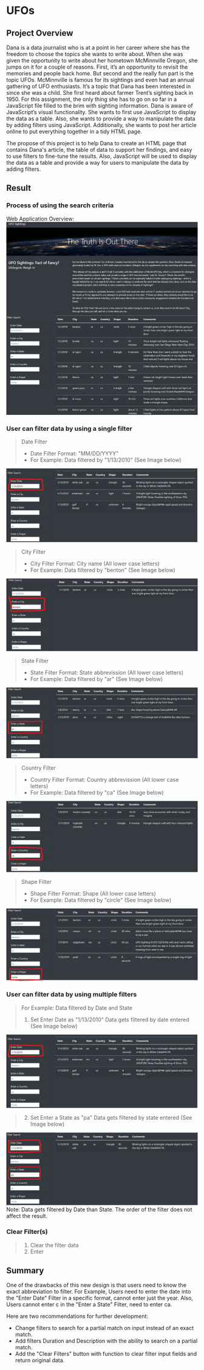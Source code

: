 # UFOs

## Project Overview

Dana is a data journalist who is at a point in her career where she has the freedom to choose the topics she wants to write about. When she was given the opportunity to write about her hometown McMinnville Oregon, she jumps on it for a couple of reasons. First, it’s an opportunity to revisit the memories and people back home. But second and the really fun part is the topic UFOs. McMinnville is famous for its sightings and even had an annual gathering of UFO enthusiasts. It’s a topic that Dana has been interested in since she was a child. She first heard about farmer Trent’s sighting back in 1950. For this assignment, the only thing she has to go on so far in a JavaScript file filled to the brim with sighting information. Dana is aware of JavaScript’s visual functionality. She wants to first use JavaScript to display the data as a table. Also, she wants to provide a way to manipulate the data by adding filters using JavaScript. Additionally, she wants to post her article online to put everything together in a tidy HTML page. 

The propose of this project is to help Dana to create an HTML page that contains Dana's article, the table of data to support her findings, and easy to use filters to fine-tune the results. Also, JavaScript will be used to display the data as a table and provide a way for users to manipulate the data by adding filters. 

## Result
### Process of using the search criteria

Web Application Overview: 
![Result](./Resources/Result.png)

### User can filter data by using a single filter

> Date Filter 
> - Date Filter Format: "MM/DD/YYYY"
> - For Example: Data filtered by "1/13/2010" (See Image below)

![Date_Filter](./Resources/DateFilter.png)

> City Filter 
> - City Filter Format: City name (All lower case letters)
> - For Example: Data filtered by "benton" (See Image below)

![Date_Filter](./Resources/CityFilter.png)

> State Filter 
> - State Filter Format: State abbrevission (All lower case letters)
> - For Example: Data filtered by "ar" (See Image below)

![Date_Filter](./Resources/StateFilter.png)

> Country Filter 
> - Country Filter Format: Country abbrevission (All lower case letters)
> - For Example: Data filtered by "ca" (See Image below)

![Date_Filter](./Resources/CountryFilter.png)

> Shape Filter 
> - Shape Filter Format: Shape (All lower case letters)
> - For Example: Data filtered by "circle" (See Image below)

![Date_Filter](./Resources/ShapeFilter.png)

### User can filter data by using multiple filters
> For Example: Data filtered by Date and State
> 1. Set Enter Date as "1/13/2010" 
Data gets filtered by date entered (See Image below)

![Date_Filter](./Resources/DateFilter.png)

> 2. Set Enter a State as "pa"
Data gets filtered by state entered (See Image below)

![Date&State_Filter](./Resources/Date&StateFilter.png)
Note: Data gets filtered by Date than State. The order of the filter does not affect the result.

### Clear Filter(s) 
>1. Clear the filter data
>2. Enter 

## Summary
One of the drawbacks of this new design is that users need to know the exact abbreviation to filter. For Example, Users need to enter the date into the "Enter Date" Filter in a specific format, cannot enter just the year. Also, Users cannot enter c in the "Enter a State" Filter, need to enter ca.

Here are two recommendations for further development:
- Change filters to search for a partial match on input instead of an exact match. 
- Add filters Duration and Description with the ability to search on a partial match. 
- Add the "Clear Filters" button with function to clear filter input fields and return original data. 
